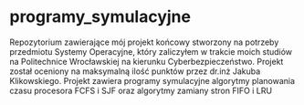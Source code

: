 # programy_symulacyjne

Repozytorium zawierające mój projekt końcowy stworzony na potrzeby przedmiotu Systemy Operacyjne, który zaliczyłem w trakcie moich studiów na Politechnice Wrocławskiej na kierunku Cyberbezpieczeństwo. 
Projekt został oceniony na maksymalną ilość punktów przez dr.inż Jakuba Klikowskiego. 
Projekt zawiera programy symulacyjne algorytmy planowania czasu procesora FCFS i SJF oraz algorytmy zamiany stron FIFO i LRU
